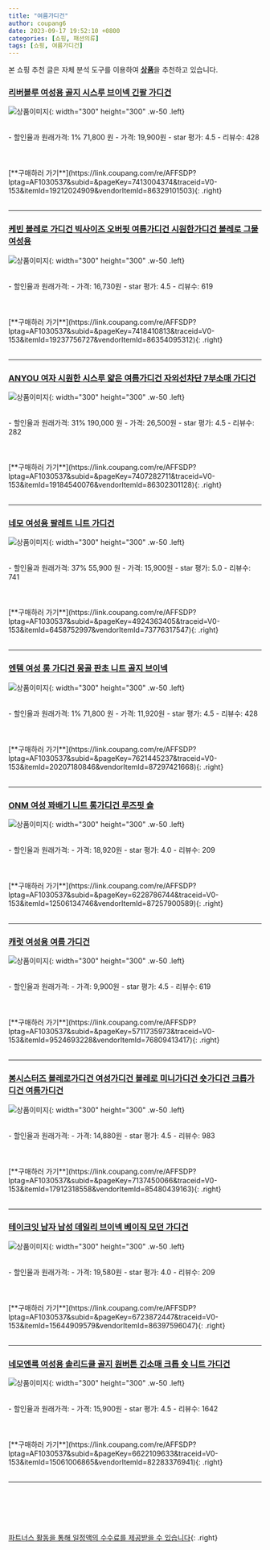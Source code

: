 ```yaml
---
title: "여름가디건"
author: coupang6
date: 2023-09-17 19:52:10 +0800
categories: [쇼핑, 패션의류]
tags: [쇼핑, 여름가디건]
---
```


본 쇼핑 추천 글은 자체 분석 도구를 이용하여 [**상품**](https://link.coupang.com/a/bao1ui)을 추천하고 있습니다.

### [리버블루 여성용 골지 시스루 브이넥 긴팔 가디건](https://link.coupang.com/re/AFFSDP?lptag=AF1030537&subid=&pageKey=7413004374&traceid=V0-153&itemId=19212024909&vendorItemId=86329101503)

![상품이미지](https://thumbnail6.coupangcdn.com/thumbnails/remote/230x230ex/image/rs_quotation_api/ozzp0nmf/8499f5bc59d8427fb50716c8bafaf471.jpg){: width="300" height="300" .w-50 .left}


<br>
- 할인율과 원래가격: 1%  71,800   원
- 가격: 19,900원
- star 평가: 4.5
- 리뷰수: 428
<br>
<br>
<br>
<br>
[**구매하러 가기**](https://link.coupang.com/re/AFFSDP?lptag=AF1030537&subid=&pageKey=7413004374&traceid=V0-153&itemId=19212024909&vendorItemId=86329101503){: .right}
<br>
<br>

---

### [케빈 볼레로 가디건 빅사이즈 오버핏 여름가디건 시원한가디건 볼레로 그물 여성용](https://link.coupang.com/re/AFFSDP?lptag=AF1030537&subid=&pageKey=7418410813&traceid=V0-153&itemId=19237756727&vendorItemId=86354095312)

![상품이미지](https://thumbnail8.coupangcdn.com/thumbnails/remote/230x230ex/image/vendor_inventory/a0a3/90957299b305d0a8cdf886d0542b0d7441e257d299e1d4a4552e7cdc1b8c.jpg){: width="300" height="300" .w-50 .left}


<br>
- 할인율과 원래가격: 
- 가격: 16,730원
- star 평가: 4.5
- 리뷰수: 619
<br>
<br>
<br>
<br>
[**구매하러 가기**](https://link.coupang.com/re/AFFSDP?lptag=AF1030537&subid=&pageKey=7418410813&traceid=V0-153&itemId=19237756727&vendorItemId=86354095312){: .right}
<br>
<br>

---

### [ANYOU 여자 시원한 시스루 얇은 여름가디건 자외선차단 7부소매 가디건](https://link.coupang.com/re/AFFSDP?lptag=AF1030537&subid=&pageKey=7407282711&traceid=V0-153&itemId=19184540076&vendorItemId=86302301128)

![상품이미지](https://thumbnail10.coupangcdn.com/thumbnails/remote/230x230ex/image/vendor_inventory/c488/1e856ce6a28da40e24685af51a00bc5dae19f03225340bdf459a92610596.jpg){: width="300" height="300" .w-50 .left}


<br>
- 할인율과 원래가격: 31%  190,000   원
- 가격: 26,500원
- star 평가: 4.5
- 리뷰수: 282
<br>
<br>
<br>
<br>
[**구매하러 가기**](https://link.coupang.com/re/AFFSDP?lptag=AF1030537&subid=&pageKey=7407282711&traceid=V0-153&itemId=19184540076&vendorItemId=86302301128){: .right}
<br>
<br>

---

### [네모 여성용 팔레트 니트 가디건](https://link.coupang.com/re/AFFSDP?lptag=AF1030537&subid=&pageKey=4924363405&traceid=V0-153&itemId=6458752997&vendorItemId=73776317547)

![상품이미지](https://thumbnail6.coupangcdn.com/thumbnails/remote/230x230ex/image/vendor_inventory/6040/bdbd5620e681090e341cf2ea6251425af7120b2ca5c863b315d9df2ec443.jpg){: width="300" height="300" .w-50 .left}


<br>
- 할인율과 원래가격: 37%  55,900   원
- 가격: 15,900원
- star 평가: 5.0
- 리뷰수: 741
<br>
<br>
<br>
<br>
[**구매하러 가기**](https://link.coupang.com/re/AFFSDP?lptag=AF1030537&subid=&pageKey=4924363405&traceid=V0-153&itemId=6458752997&vendorItemId=73776317547){: .right}
<br>
<br>

---

### [엔템 여성 롱 가디건 몽골 판초 니트 골지 브이넥](https://link.coupang.com/re/AFFSDP?lptag=AF1030537&subid=&pageKey=7621445237&traceid=V0-153&itemId=20207180846&vendorItemId=87297421668)

![상품이미지](https://thumbnail8.coupangcdn.com/thumbnails/remote/230x230ex/image/vendor_inventory/5f85/822916666a721294d4e2f6b3b36d032b52bce3918981be05a05e305f0c73.jpg){: width="300" height="300" .w-50 .left}


<br>
- 할인율과 원래가격: 1%  71,800   원
- 가격: 11,920원
- star 평가: 4.5
- 리뷰수: 428
<br>
<br>
<br>
<br>
[**구매하러 가기**](https://link.coupang.com/re/AFFSDP?lptag=AF1030537&subid=&pageKey=7621445237&traceid=V0-153&itemId=20207180846&vendorItemId=87297421668){: .right}
<br>
<br>

---

### [ONM 여성 꽈배기 니트 롱가디건 루즈핏 숄](https://link.coupang.com/re/AFFSDP?lptag=AF1030537&subid=&pageKey=6228786744&traceid=V0-153&itemId=12506134746&vendorItemId=87257900589)

![상품이미지](https://thumbnail7.coupangcdn.com/thumbnails/remote/230x230ex/image/vendor_inventory/b754/4a0c5af0f77f6c62cd2515593963d7ece85309edc41236b2600f948e3210.jpg){: width="300" height="300" .w-50 .left}


<br>
- 할인율과 원래가격: 
- 가격: 18,920원
- star 평가: 4.0
- 리뷰수: 209
<br>
<br>
<br>
<br>
[**구매하러 가기**](https://link.coupang.com/re/AFFSDP?lptag=AF1030537&subid=&pageKey=6228786744&traceid=V0-153&itemId=12506134746&vendorItemId=87257900589){: .right}
<br>
<br>

---

### [캐럿 여성용 여름 가디건](https://link.coupang.com/re/AFFSDP?lptag=AF1030537&subid=&pageKey=5711735973&traceid=V0-153&itemId=9524693228&vendorItemId=76809413417)

![상품이미지](https://thumbnail7.coupangcdn.com/thumbnails/remote/230x230ex/image/retail/images/2415040744925627-04235332-ae7d-4fcb-aa13-1424f744ce99.jpg){: width="300" height="300" .w-50 .left}


<br>
- 할인율과 원래가격: 
- 가격: 9,900원
- star 평가: 4.5
- 리뷰수: 619
<br>
<br>
<br>
<br>
[**구매하러 가기**](https://link.coupang.com/re/AFFSDP?lptag=AF1030537&subid=&pageKey=5711735973&traceid=V0-153&itemId=9524693228&vendorItemId=76809413417){: .right}
<br>
<br>

---

### [봉시스터즈 볼레로가디건 여성가디건 볼레로 미니가디건 숏가디건 크롭가디건 여름가디건](https://link.coupang.com/re/AFFSDP?lptag=AF1030537&subid=&pageKey=7137450066&traceid=V0-153&itemId=17912318558&vendorItemId=85480439163)

![상품이미지](https://thumbnail7.coupangcdn.com/thumbnails/remote/230x230ex/image/vendor_inventory/723b/63fea667f454182eddb3d4a366ce88a8deb70742719a5142f3603468f5c2.jpg){: width="300" height="300" .w-50 .left}


<br>
- 할인율과 원래가격: 
- 가격: 14,880원
- star 평가: 4.5
- 리뷰수: 983
<br>
<br>
<br>
<br>
[**구매하러 가기**](https://link.coupang.com/re/AFFSDP?lptag=AF1030537&subid=&pageKey=7137450066&traceid=V0-153&itemId=17912318558&vendorItemId=85480439163){: .right}
<br>
<br>

---

### [테이크잇 남자 남성 데일리 브이넥 베이직 모던 가디건](https://link.coupang.com/re/AFFSDP?lptag=AF1030537&subid=&pageKey=6723872447&traceid=V0-153&itemId=15644909579&vendorItemId=86397596047)

![상품이미지](https://thumbnail6.coupangcdn.com/thumbnails/remote/230x230ex/image/vendor_inventory/dd7a/b949b0da4491ce35a2b59563236dc393a0b53170ec478ddfc1934b72e7f8.jpg){: width="300" height="300" .w-50 .left}


<br>
- 할인율과 원래가격: 
- 가격: 19,580원
- star 평가: 4.0
- 리뷰수: 209
<br>
<br>
<br>
<br>
[**구매하러 가기**](https://link.coupang.com/re/AFFSDP?lptag=AF1030537&subid=&pageKey=6723872447&traceid=V0-153&itemId=15644909579&vendorItemId=86397596047){: .right}
<br>
<br>

---

### [네모엔룩 여성용 솔리드쿨 골지 원버튼 긴소매 크롭 숏 니트 가디건](https://link.coupang.com/re/AFFSDP?lptag=AF1030537&subid=&pageKey=6622109633&traceid=V0-153&itemId=15061006865&vendorItemId=82283376941)

![상품이미지](https://thumbnail8.coupangcdn.com/thumbnails/remote/230x230ex/image/vendor_inventory/2334/d11381be27d6a9f5b67f68114dfc5ccb1e5bfdf18ee472d5405263d41f52.jpg){: width="300" height="300" .w-50 .left}


<br>
- 할인율과 원래가격: 
- 가격: 15,900원
- star 평가: 4.5
- 리뷰수: 1642
<br>
<br>
<br>
<br>
[**구매하러 가기**](https://link.coupang.com/re/AFFSDP?lptag=AF1030537&subid=&pageKey=6622109633&traceid=V0-153&itemId=15061006865&vendorItemId=82283376941){: .right}
<br>
<br>

---
<br><br><br><br><br> [파트너스 활동을 통해 일정액의 수수료를 제공받을 수 있습니다](https://link.coupang.com/a/bao1ui){: .right}